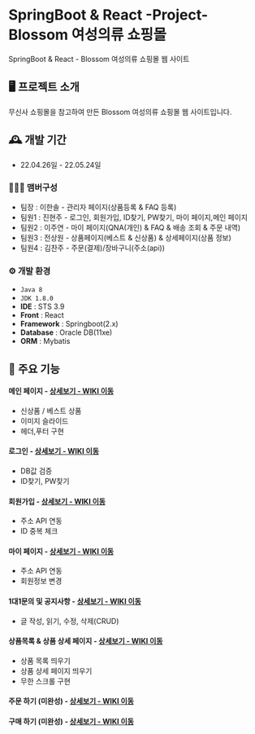 # SpringBoot & React -Project-Blossom 여성의류 쇼핑몰
SpringBoot & React - Blossom 여성의류 쇼핑몰 웹 사이트


## 🖥️ 프로젝트 소개
무신사 쇼핑몰을 참고하여 만든 Blossom 여성의류 쇼핑몰 웹 사이트입니다.
<br>

## 🕰️ 개발 기간
* 22.04.26일 - 22.05.24일

### 🧑‍🤝‍🧑 맴버구성
 - 팀장  : 이한솔 - 관리자 페이지(상품등록 & FAQ 등록)
 - 팀원1 : 진현주 - 로그인, 회원가입, ID찾기, PW찾기, 마이 페이지,메인 페이지
 - 팀원2 : 이주연 - 마이 페이지(QNA(개인) & FAQ & 배송 조회 & 주문 내역)
 - 팀원3 : 전상원 - 상품페이지(베스트 & 신상품) & 상세페이지(상품 정보)
 - 팀원4 : 김찬주 - 주문(결제)/장바구니(주소(api))

### ⚙️ 개발 환경
- `Java 8`
- `JDK 1.8.0`
- **IDE** : STS 3.9
- **Front** : React
- **Framework** : Springboot(2.x)
- **Database** : Oracle DB(11xe)
- **ORM** : Mybatis

## 📌 주요 기능
#### 메인 페이지 - <a href="https://github.com/doli0197/SpringBoot-React-Project-Blossom/blob/main/Back-end-SpringBoot/Blossom/src/main/java/com/spring/boot/controller/MainController.java" >상세보기 - WIKI 이동</a>
- 신상품 / 베스트 상품 
- 이미지 슬라이드
- 헤더,푸터 구현

#### 로그인 - <a href="https://github.com/doli0197/SpringBoot-React-Project-Blossom/wiki/%EC%A3%BC%EC%9A%94-%EA%B8%B0%EB%8A%A5-%EC%86%8C%EA%B0%9C--(%EB%A1%9C%EA%B7%B8%EC%9D%B8)" >상세보기 - WIKI 이동</a>
- DB값 검증
- ID찾기, PW찾기
#### 회원가입 - <a href="https://github.com/doli0197/SpringBoot-React-Project-Blossom/wiki/%EC%A3%BC%EC%9A%94-%EA%B8%B0%EB%8A%A5-%EC%86%8C%EA%B0%9C-(%ED%9A%8C%EC%9B%90-%EA%B0%80%EC%9E%85)" >상세보기 - WIKI 이동</a>
- 주소 API 연동
- ID 중복 체크
#### 마이 페이지 - <a href="https://github.com/doli0197/SpringBoot-React-Project-Blossom/wiki/%EC%A3%BC%EC%9A%94-%EA%B8%B0%EB%8A%A5-%EC%86%8C%EA%B0%9C-(%EB%A7%88%EC%9D%B4-%ED%8E%98%EC%9D%B4%EC%A7%80)" >상세보기 - WIKI 이동</a>
- 주소 API 연동
- 회원정보 변경

#### 1대1문의 및 공지사항 - <a href="" >상세보기 - WIKI 이동</a> 
- 글 작성, 읽기, 수정, 삭제(CRUD)

#### 상품목록 & 상품 상세 페이지 - <a href="https://github.com/doli0197/SpringBoot-React-Project-Blossom/wiki/%EC%A3%BC%EC%9A%94-%EA%B8%B0%EB%8A%A5-%EC%86%8C%EA%B0%9C-(%EC%83%81%ED%92%88-%EB%AA%A9%EB%A1%9D-&-%EC%83%81%ED%92%88-%EC%83%81%EC%84%B8-%ED%8E%98%EC%9D%B4%EC%A7%80)" >상세보기 - WIKI 이동</a>
- 상품 목록 띄우기
- 상품 상세 페이지 띄우기
- 무한 스크롤 구현 


#### 주문 하기 (미완성) - <a href="https://github.com/doli0197/SpringBoot-React-Project-Blossom/blob/main/Back-end-SpringBoot/Blossom/src/main/java/com/spring/boot/controller/MainController.java" >상세보기 - WIKI 이동</a>

#### 구매 하기 (미완성) - <a href="https://github.com/doli0197/SpringBoot-React-Project-Blossom/blob/main/Back-end-SpringBoot/Blossom/src/main/java/com/spring/boot/controller/MainController.java" >상세보기 - WIKI 이동</a>



